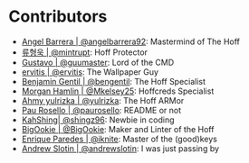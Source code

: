 # Contributors

- [Angel Barrera | @angelbarrera92](https://github.com/angelbarrera92): Mastermind of The Hoff
- [류형욱 | @mintrupt](https://github.com/mintrupt): Hoff Protector
- [Gustavo | @guumaster](https://github.com/guumaster): Lord of the CMD
- [ervitis | @ervitis](https://github.com/ervitis): The Wallpaper Guy
- [Benjamin Gentil | @bengentil](https://github.com/bengentil): The Hoff Specialist
- [Morgan Hamlin | @Mkelsey25](https://github.com/Mkelsey25): Hoffcreds Specialist
- [Ahmy yulrizka | @yulrizka](https://github.com/yulrizka): The Hoff ARMor
- [Pau Rosello | @paurosello](https://github.com/paurosello): README or not
- [KahShing| @shingz96](https://github.com/shingz96): Newbie in coding
- [BigOokie | @BigOokie](https://github.com/BigOokie): Maker and Linter of the Hoff
- [Enrique Paredes | @iknite](https://github.com/iknite): Master of the (good)keys
- [Andrew Slotin | @andrewslotin](https://github.com/andrewslotin): I was just passing by
